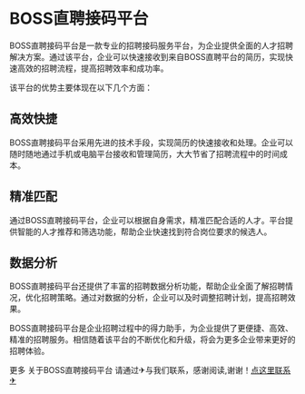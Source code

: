 # BOSS直聘接码平台

BOSS直聘接码平台是一款专业的招聘接码服务平台，为企业提供全面的人才招聘解决方案。通过该平台，企业可以快速接收到来自BOSS直聘平台的简历，实现快速高效的招聘流程，提高招聘效率和成功率。

该平台的优势主要体现在以下几个方面：

## 高效快捷
BOSS直聘接码平台采用先进的技术手段，实现简历的快速接收和处理。企业可以随时随地通过手机或电脑平台接收和管理简历，大大节省了招聘流程中的时间成本。

## 精准匹配
通过BOSS直聘接码平台，企业可以根据自身需求，精准匹配合适的人才。平台提供智能的人才推荐和筛选功能，帮助企业快速找到符合岗位要求的候选人。

## 数据分析
BOSS直聘接码平台还提供了丰富的招聘数据分析功能，帮助企业全面了解招聘情况，优化招聘策略。通过对数据的分析，企业可以及时调整招聘计划，提高招聘效果。

BOSS直聘接码平台是企业招聘过程中的得力助手，为企业提供了更便捷、高效、精准的招聘服务。相信随着该平台的不断优化和升级，将会为更多企业带来更好的招聘体验。

更多 关于BOSS直聘接码平台 请通过✈与我们联系，感谢阅读,谢谢！[点这里联系✈](https://ads.k02.cc)